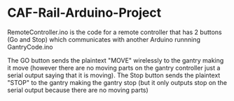 # CAF-Rail-Arduino-Project
RemoteController.ino is the code for a remote controller that has 2 buttons (Go and Stop) which communicates with another
Arduino runnning GantryCode.ino

The GO button sends the plaintext "MOVE" wirelessly to the gantry making it move (however there are no moving parts on the gantry controller just a serial
output saying that it is moving). The Stop button sends the plaintext "STOP" to the gantry making the gantry stop (but it only outputs stop on the serial output
because there are no moving parts)
